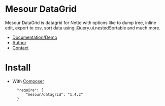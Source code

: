 # Mesour DataGrid

Mesour DataGrid is datagrid for Nette with options like to dump tree, inline edit, export to csv, sort data using jQuery.ui.nestedSortable and much more.

- [Documentation/Demo](http://grid.mesour.com)
- [Author](http://mesour.com)
- [Contact](http://mesour.com/contact)

# Install

- With [Composer](https://getcomposer.org)

        "require": {
            "mesour/datagrid": "1.4.2"
        }